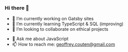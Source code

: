 ### Hi there 👋

- 🔭 I’m currently working on Gatsby sites
- 🌱 I’m currently learning TypeScript & SQL (improving)
- 👯 I’m looking to collaborate on ethical projects
<!-- - 🤔 I’m looking for help with GraphQL, SQL -->
- 💬 Ask me about JavaScript
- 📫 How to reach me: geoffrey.couten@gmail.com
<!-- - ⚡ Fun fact: ... -->
